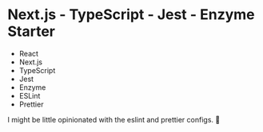 # Next.js - TypeScript - Jest - Enzyme Starter

- React
- Next.js
- TypeScript
- Jest
- Enzyme
- ESLint
- Prettier

I might be little opinionated with the eslint and prettier configs. 🤗